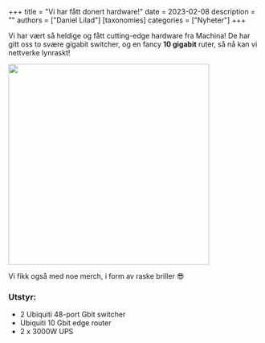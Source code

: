 +++
title = "Vi har fått donert hardware!"
date = 2023-02-08
description = ""
authors = ["Daniel Lilad"]
[taxonomies]
categories = ["Nyheter"]
+++

Vi har vært så heldige og fått cutting-edge hardware fra Machina! De har gitt
oss to svære gigabit switcher, og en fancy **10 gigabit** ruter, så nå kan vi
nettverke lynraskt!

<img src="/nyheter/ny-tech-fra-machina/7BC9306F-665F-42C0-81D9-C46761C56D15.jpg" width="400" />

Vi fikk også med noe merch, i form av raske briller 😎

### Utstyr:

- 2 Ubiquiti 48-port Gbit switcher
- Ubiquiti 10 Gbit edge router
- 2 x 3000W UPS
